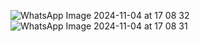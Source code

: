 
![WhatsApp Image 2024-11-04 at 17 08 32](https://github.com/user-attachments/assets/c49f3375-81fe-48d1-b880-7894b37e0b39)
![WhatsApp Image 2024-11-04 at 17 08 31](https://github.com/user-attachments/assets/c51dc438-7870-4bd8-847c-d36e4a3d956b)
